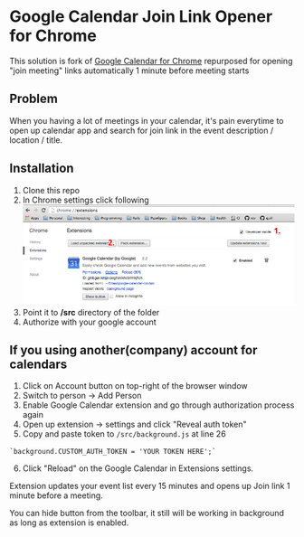 Google Calendar Join Link Opener for Chrome
===========================================

This solution is fork of [Google Calendar for Chrome](https://github.com/manastungare/google-calendar-crx) repurposed for opening "join meeting" links automatically 1 minute before meeting starts

## Problem

When you having a lot of meetings in your calendar, it's pain everytime to open up calendar app and search for join link in the event description / location / title.


## Installation

  1. Clone this repo
  2. In Chrome settings click following ![Install extension](assets/add_extension.png?raw=true)
  3. Point it to **/src** directory of the folder
  4. Authorize with your google account

## If you using another(company) account for calendars

  1. Click on Account button on top-right of the browser window
  2. Switch to person -> Add Person
  3. Enable Google Calendar extension and go through authorization process again
  4. Open up extension -> settings and click "Reveal auth token"
  5. Copy and paste token to `/src/background.js` at line 26

    `background.CUSTOM_AUTH_TOKEN = 'YOUR TOKEN HERE';`

  6. Click "Reload" on the Google Calendar in Extensions settings.


Extension updates your event list every 15 minutes and opens up Join link 1 minute before a meeting.

You can hide button from the toolbar, it still will be working in background as long as extension is enabled.
